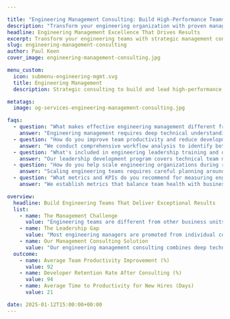 ```yaml
---

title: "Engineering Management Consulting: Build High-Performance Teams | JetThoughts"
description: "Transform your engineering organization with proven management consulting. 92% team productivity improvement, leadership training, process optimization."
headline: Engineering Management Excellence That Drives Results
excerpt: Transform your engineering teams with strategic management consulting. Our proven methodologies help technology leaders build high-performance teams, optimize development processes, and scale engineering organizations effectively.
slug: engineering-management-consulting
author: Paul Keen
cover_image: engineering-management-consulting.jpg

menu_custom:
  icon: submenu-engineering-mgmt.svg
  title: Engineering Management
  description: Strategic consulting to build and lead high-performance engineering teams with proven management methodologies and scalable processes.

metatags:
  image: og-services-engineering-management-consulting.jpg

faqs:
  - question: "What makes effective engineering management different from general project management?"
    answer: "Engineering management requires deep technical understanding combined with leadership skills specific to software development teams. Our consultants understand code review processes, technical debt management, sprint planning, and developer productivity metrics. We help engineering leaders balance technical excellence with delivery timelines, manage technical talent effectively, and create environments where developers thrive."
  - question: "How do you improve team productivity and reduce development bottlenecks?"
    answer: "We conduct comprehensive workflow analysis to identify bottlenecks in your development process. Our approach includes optimizing code review cycles, implementing effective sprint planning, establishing clear communication channels, and creating metrics dashboards for visibility. We also help implement agile methodologies, improve technical documentation, and establish engineering best practices that reduce friction and increase team velocity."
  - question: "What's included in engineering leadership training and development?"
    answer: "Our leadership development program covers technical team management, effective one-on-ones, performance management for developers, hiring and onboarding processes, and career development frameworks. We train managers to provide technical guidance while building trust, handle difficult conversations about code quality, and create psychological safety for innovation and risk-taking."
  - question: "How do you help scale engineering organizations during rapid growth?"
    answer: "Scaling engineering teams requires careful planning around technical architecture, team structure, and management layers. We help design organizational charts that support growth, establish hiring processes for technical roles, implement knowledge sharing systems, and create engineering culture frameworks. Our consultants work with your [fractional CTO](/services/fractional-cto/) or technical leadership to ensure scaling doesn't compromise code quality or team effectiveness."
  - question: "What metrics and KPIs do you recommend for measuring engineering management success?"
    answer: "We establish metrics that balance team health with business outcomes, including team velocity, code quality indicators, deployment frequency, lead time for changes, and developer satisfaction scores. We also track retention rates, onboarding effectiveness, and technical debt reduction. Our consulting includes setting up dashboards and reporting systems that give engineering leaders visibility into team performance and areas for improvement."

overview:
  headline: Build Engineering Teams That Deliver Exceptional Results
  list:
    - name: The Management Challenge
      value: "Engineering teams are different from other business units. Technical complexity, rapid technology changes, and the creative nature of software development require specialized management approaches. Many companies struggle with low team productivity, high developer turnover, communication breakdowns between technical and business teams, and difficulty scaling engineering operations."
    - name: The Leadership Gap
      value: "Most engineering managers are promoted from individual contributor roles without formal management training. They understand technology but lack the leadership skills to build high-performance teams, manage stakeholder expectations, and create development processes that scale. This gap results in frustrated developers, missed deadlines, and technical debt accumulation."
    - name: Our Management Consulting Solution
      value: "Our engineering management consulting combines deep technical knowledge with proven leadership methodologies. We work with your technical leaders to establish clear development processes, improve team communication, and create engineering cultures that attract and retain top talent. Our consultants have managed teams through hypergrowth, technical transformations, and organizational restructures."
  outcome:
    - name: Average Team Productivity Improvement (%)
      value: 92
    - name: Developer Retention Rate After Consulting (%)
      value: 94
    - name: Average Time to Productivity for New Hires (Days)
      value: 21

date: 2025-01-12T15:00:00+00:00
---
```

